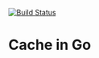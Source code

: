 [![Build Status](https://travis-ci.org/yowcow/go-cache.svg?branch=master)](https://travis-ci.org/yowcow/go-cache)

Cache in Go
===========
